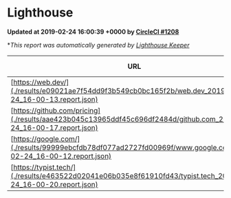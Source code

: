 
# Lighthouse

**Updated at 2019-02-24 16:00:39 +0000 by [CircleCI #1208](https://circleci.com/gh/ItinerisLtd/lighthouse-keeper-example/1208)**

**This report was automatically generated by [Lighthouse Keeper](https://github.com/itinerisltd/lighthouse-keeper)*

| URL | Performance | Accessibility | Best Practices | SEO | PWA | Updated At |
| --- | --- | --- | --- | --- | --- | --- |
| [https://web.dev/](./results/e09021ae7f54dd9f3b549cb0bc165f2b/web.dev_2019-02-24_16-00-13.report.json) | 0.92 | 0.93 | 1 | 0.91 | 1 | 2019-02-24T16:00:13.633Z |
| [https://github.com/pricing](./results/aae423b045c13965ddf45c696df2484d/github.com_2019-02-24_16-00-17.report.json) | 0.7 | 0.89 | 0.93 | 0.9 | 0.58 | 2019-02-24T16:00:17.239Z |
| [https://google.com/](./results/99999ebcfdb78df077ad2727fd00969f/www.google.com_2019-02-24_16-00-12.report.json) | 0.95 | 0.71 | 0.93 | 0.8 | 0.58 | 2019-02-24T16:00:12.804Z |
| [https://typist.tech/](./results/e463522d02041e06b035e8f61910fd43/typist.tech_2019-02-24_16-00-20.report.json) | 1 |  |  |  |  | 2019-02-24T16:00:20.750Z |
